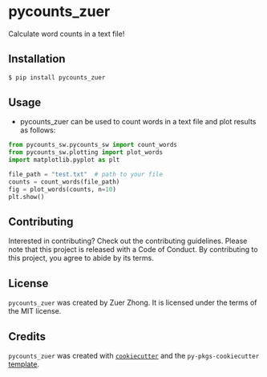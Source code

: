 # pycounts_zuer

Calculate word counts in a text file!

## Installation

```bash
$ pip install pycounts_zuer
```

## Usage

- pycounts_zuer can be used to count words in a text file and plot results as follows:
```python
from pycounts_sw.pycounts_sw import count_words
from pycounts_sw.plotting import plot_words
import matplotlib.pyplot as plt

file_path = "test.txt"  # path to your file
counts = count_words(file_path)
fig = plot_words(counts, n=10)
plt.show()
```
## Contributing

Interested in contributing? Check out the contributing guidelines. Please note that this project is released with a Code of Conduct. By contributing to this project, you agree to abide by its terms.

## License

`pycounts_zuer` was created by Zuer Zhong. It is licensed under the terms of the MIT license.

## Credits

`pycounts_zuer` was created with [`cookiecutter`](https://cookiecutter.readthedocs.io/en/latest/) and the `py-pkgs-cookiecutter` [template](https://github.com/py-pkgs/py-pkgs-cookiecutter).
